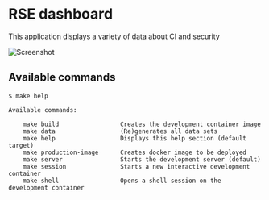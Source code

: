 # RSE dashboard

This application displays a variety of data about CI and security

![Screenshot](https://user-images.githubusercontent.com/602143/68217085-e9fa6c80-ffd9-11e9-9218-5e63fb14f17f.png)

## Available commands

```
$ make help

Available commands:

	make build                 Creates the development container image
	make data                  (Re)generates all data sets
	make help                  Displays this help section (default target)
	make production-image      Creates docker image to be deployed
	make server                Starts the development server (default)
	make session               Starts a new interactive development container
	make shell                 Opens a shell session on the development container

```
